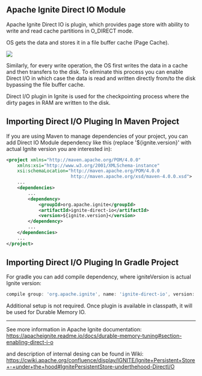 Apache Ignite Direct IO Module
------------------------------

Apache Ignite Direct IO is plugin, which provides page store with ability to write and read cache partitions
in O_DIRECT mode.


OS gets the data and stores it in a file buffer cache (Page Cache).

<!-- To edit picture please use
https://docs.google.com/drawings/d/19xXbaWC2F2EBcd7F0T9wJ7wZO3DDR0PFR0tBqqIXjUI/edit?usp=sharing
-->
<img src="https://docs.google.com/drawings/d/e/2PACX-1vQBR0OoKFeQ1AOMyDK9QoQEBLDs4kbs7EY6Ed48HnRjlM0J1Ao3g_glD7AR3KZRtUcAVL6hQut6IPVw/pub?w=638&amp;h=499">

Similarly, for every write operation,
the OS first writes the data in a cache and then transfers to the disk. To eliminate this process you can enable
Direct I/O in which case the data is read and written directly from/to the disk bypassing the file buffer cache.

Direct I/O plugin in Ignite is used for the checkpointing process where the dirty pages in RAM are written to the disk.

Importing Direct I/O Pluging In Maven Project
-------------------------------------

If you are using Maven to manage dependencies of your project, you can add Direct IO Module
dependency like this (replace '${ignite.version}' with actual Ignite version you are
interested in):

```xml
<project xmlns="http://maven.apache.org/POM/4.0.0"
    xmlns:xsi="http://www.w3.org/2001/XMLSchema-instance"
    xsi:schemaLocation="http://maven.apache.org/POM/4.0.0
                        http://maven.apache.org/xsd/maven-4.0.0.xsd">
    ...
    <dependencies>
        ...
        <dependency>
            <groupId>org.apache.ignite</groupId>
            <artifactId>ignite-direct-io</artifactId>
            <version>${ignite.version}</version>
        </dependency>
        ...
    </dependencies>
    ...
</project>
```

Importing Direct I/O Pluging In Gradle Project
-------------------------------------
For gradle you can add compile dependency, where igniteVersion is actual Ignite version:

```groovy
compile group: 'org.apache.ignite', name: 'ignite-direct-io', version: igniteVersion
```

Additional setup is not required. Once plugin is available in classpath, it will be used for Durable Memory IO.

-------------------------------------
See more information in Apache Ignite documentation:
https://apacheignite.readme.io/docs/durable-memory-tuning#section-enabling-direct-i-o

and description of internal desing can be found in Wiki:
https://cwiki.apache.org/confluence/display/IGNITE/Ignite+Persistent+Store+-+under+the+hood#IgnitePersistentStore-underthehood-DirectI/O

